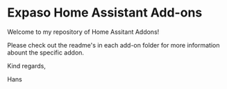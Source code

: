 # Expaso Home Assistant Add-ons
Welcome to my repository of Home Assitant Addons!

Please check out the readme's in each add-on folder for more information abount the specific addon.

Kind regards, 

Hans
